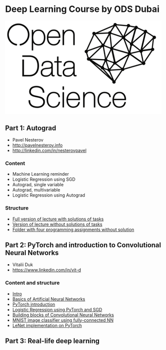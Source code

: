 # Deep Learning Course by ODS Dubai

<img src="./lecture-1/lecture_full/img/ods.png" width="640"/>

## Part 1: Autograd
- Pavel Nesterov
- http://pavelnesterov.info
- http://linkedin.com/in/nesterovpavel

### Content
- Machine Learning reminder
- Logistic Regression using SGD
- Autograd, single variable
- Autograd, multivariable
- Logistic Regression using Autograd

### Structure
- [Full version of lecture with solutions of tasks](./lecture-1/lecture_full/dlcc_part1.ipynb)
- [Version of lecture without solutions of tasks](./lecture-1/lecture_no_solutions/Lecture_template_form.ipynb	)
- [Folder with four programming assignments without solution](./lecture-1/tasks/)


## Part 2: PyTorch and introduction to Convolutional Neural Networks
- Vitalii Duk
- https://www.linkedin.com/in/vit-d

### Content and structure
- [Intro](./lecture-2/00_Intro.ipynb)
- [Basics of Artificial Neural Networks](./lecture-2/01_Neural_Nets_Intro.ipynb)
- [PyTorch introduction](./lecture-2/02_PyTorch_Intro.ipynb)
- [Logistic Regression using PyTorch and SGD](./lecture-2/03_Logistic_Regression_task.ipynb)
- [Building blocks of Convolutional Neural Networks](./lecture-2/04_CNN_intro.ipynb)
- [MNIST image classifier using fully-connected NN](./lecture-2/05_FC_image_classification.ipynb)
- [LeNet implementation on PyTorch](./lecture-2/06_LeNet_classification_task.ipynb)


## Part 3: Real-life deep learning
